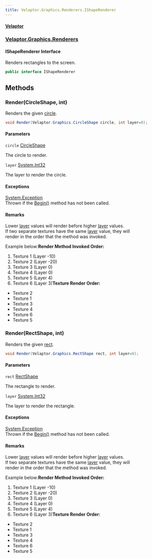 ```yaml
---
title: Velaptor.Graphics.Renderers.IShapeRenderer
---
```


#### [Velaptor](Namespaces.md 'Velaptor Namespaces')
### [Velaptor.Graphics.Renderers](Velaptor.Graphics.Renderers.md 'Velaptor.Graphics.Renderers')

#### IShapeRenderer Interface

Renders rectangles to the screen.

```csharp
public interface IShapeRenderer
```
## Methods

<a name='Velaptor.Graphics.Renderers.IShapeRenderer.Render(Velaptor.Graphics.CircleShape,int)'></a>

### Render(CircleShape, int) 

Renders the given [circle](Velaptor.Graphics.Renderers.IShapeRenderer.md#Velaptor.Graphics.Renderers.IShapeRenderer.Render(Velaptor.Graphics.CircleShape,int).circle 'Velaptor.Graphics.Renderers.IShapeRenderer.Render(Velaptor.Graphics.CircleShape, int).circle').

```csharp
void Render(Velaptor.Graphics.CircleShape circle, int layer=0);
```
#### Parameters

<a name='Velaptor.Graphics.Renderers.IShapeRenderer.Render(Velaptor.Graphics.CircleShape,int).circle'></a>

`circle` [CircleShape](Velaptor.Graphics.CircleShape.md 'Velaptor.Graphics.CircleShape')

The circle to render.

<a name='Velaptor.Graphics.Renderers.IShapeRenderer.Render(Velaptor.Graphics.CircleShape,int).layer'></a>

`layer` [System.Int32](https://docs.microsoft.com/en-us/dotnet/api/System.Int32 'System.Int32')

The layer to render the circle.

#### Exceptions

[System.Exception](https://docs.microsoft.com/en-us/dotnet/api/System.Exception 'System.Exception')  
Thrown if the [Begin()](Velaptor.Graphics.Renderers.IRenderer.md#Velaptor.Graphics.Renderers.IRenderer.Begin() 'Velaptor.Graphics.Renderers.IRenderer.Begin()') method has not been called.

#### Remarks
  
Lower [layer](Velaptor.Graphics.Renderers.IShapeRenderer.md#Velaptor.Graphics.Renderers.IShapeRenderer.Render(Velaptor.Graphics.CircleShape,int).layer 'Velaptor.Graphics.Renderers.IShapeRenderer.Render(Velaptor.Graphics.CircleShape, int).layer') values will render before higher [layer](Velaptor.Graphics.Renderers.IShapeRenderer.md#Velaptor.Graphics.Renderers.IShapeRenderer.Render(Velaptor.Graphics.CircleShape,int).layer 'Velaptor.Graphics.Renderers.IShapeRenderer.Render(Velaptor.Graphics.CircleShape, int).layer') values.  
If two separate textures have the same [layer](Velaptor.Graphics.Renderers.IShapeRenderer.md#Velaptor.Graphics.Renderers.IShapeRenderer.Render(Velaptor.Graphics.CircleShape,int).layer 'Velaptor.Graphics.Renderers.IShapeRenderer.Render(Velaptor.Graphics.CircleShape, int).layer') value, they will  
render in the order that the method was invoked.  
  
Example below:<b>Render Method Invoked Order:</b>  
1. Texture 1 (Layer -10)  
2. Texture 2 (Layer -20)  
3. Texture 3 (Layer 0)  
4. Texture 4 (Layer 0)  
5. Texture 5 (Layer 4)  
6. Texture 6 (Layer 3)<b>Texture Render Order:</b>  
- Texture 2  
- Texture 1  
- Texture 3  
- Texture 4  
- Texture 6  
- Texture 5

<a name='Velaptor.Graphics.Renderers.IShapeRenderer.Render(Velaptor.Graphics.RectShape,int)'></a>

### Render(RectShape, int) 

Renders the given [rect](Velaptor.Graphics.Renderers.IShapeRenderer.md#Velaptor.Graphics.Renderers.IShapeRenderer.Render(Velaptor.Graphics.RectShape,int).rect 'Velaptor.Graphics.Renderers.IShapeRenderer.Render(Velaptor.Graphics.RectShape, int).rect').

```csharp
void Render(Velaptor.Graphics.RectShape rect, int layer=0);
```
#### Parameters

<a name='Velaptor.Graphics.Renderers.IShapeRenderer.Render(Velaptor.Graphics.RectShape,int).rect'></a>

`rect` [RectShape](Velaptor.Graphics.RectShape.md 'Velaptor.Graphics.RectShape')

The rectangle to render.

<a name='Velaptor.Graphics.Renderers.IShapeRenderer.Render(Velaptor.Graphics.RectShape,int).layer'></a>

`layer` [System.Int32](https://docs.microsoft.com/en-us/dotnet/api/System.Int32 'System.Int32')

The layer to render the rectangle.

#### Exceptions

[System.Exception](https://docs.microsoft.com/en-us/dotnet/api/System.Exception 'System.Exception')  
Thrown if the [Begin()](Velaptor.Graphics.Renderers.IRenderer.md#Velaptor.Graphics.Renderers.IRenderer.Begin() 'Velaptor.Graphics.Renderers.IRenderer.Begin()') method has not been called.

#### Remarks
  
Lower [layer](Velaptor.Graphics.Renderers.IShapeRenderer.md#Velaptor.Graphics.Renderers.IShapeRenderer.Render(Velaptor.Graphics.RectShape,int).layer 'Velaptor.Graphics.Renderers.IShapeRenderer.Render(Velaptor.Graphics.RectShape, int).layer') values will render before higher [layer](Velaptor.Graphics.Renderers.IShapeRenderer.md#Velaptor.Graphics.Renderers.IShapeRenderer.Render(Velaptor.Graphics.RectShape,int).layer 'Velaptor.Graphics.Renderers.IShapeRenderer.Render(Velaptor.Graphics.RectShape, int).layer') values.  
If two separate textures have the same [layer](Velaptor.Graphics.Renderers.IShapeRenderer.md#Velaptor.Graphics.Renderers.IShapeRenderer.Render(Velaptor.Graphics.RectShape,int).layer 'Velaptor.Graphics.Renderers.IShapeRenderer.Render(Velaptor.Graphics.RectShape, int).layer') value, they will  
render in the order that the method was invoked.  
  
Example below:<b>Render Method Invoked Order:</b>  
1. Texture 1 (Layer -10)  
2. Texture 2 (Layer -20)  
3. Texture 3 (Layer 0)  
4. Texture 4 (Layer 0)  
5. Texture 5 (Layer 4)  
6. Texture 6 (Layer 3)<b>Texture Render Order:</b>  
- Texture 2  
- Texture 1  
- Texture 3  
- Texture 4  
- Texture 6  
- Texture 5